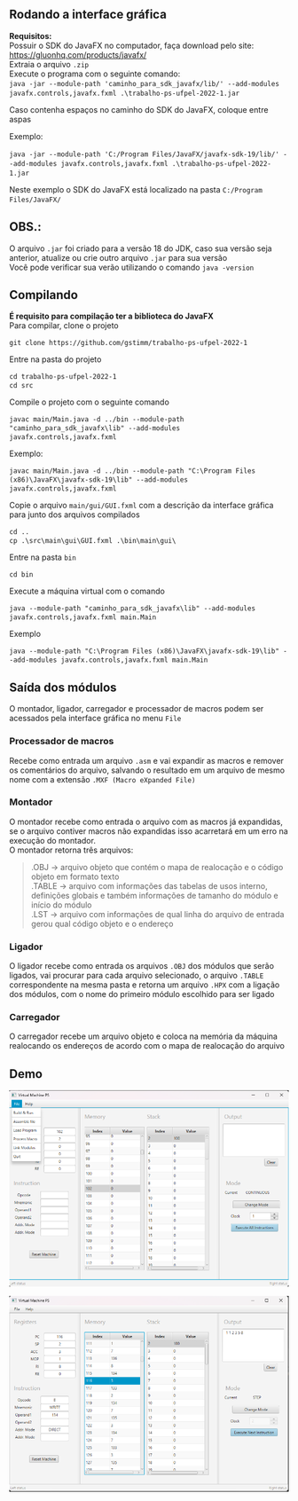 ## Rodando a interface gráfica
<b>Requisitos:</b> <br>
Possuir o SDK do JavaFX no computador, faça download pelo site: https://gluonhq.com/products/javafx/ <br>
Extraia o arquivo `.zip` <br>
Execute o programa com o seguinte comando:<br>
`java -jar --module-path 'caminho_para_sdk_javafx/lib/' --add-modules javafx.controls,javafx.fxml .\trabalho-ps-ufpel-2022-1.jar` <br>

Caso contenha espaços no caminho do SDK do JavaFX, coloque entre aspas

Exemplo:<br>

`java -jar --module-path 'C:/Program Files/JavaFX/javafx-sdk-19/lib/' --add-modules javafx.controls,javafx.fxml .\trabalho-ps-ufpel-2022-1.jar` <br>

Neste exemplo o SDK do JavaFX está localizado na pasta `C:/Program Files/JavaFX/` <br>

## OBS.: <br>
O arquivo `.jar` foi criado para a versão 18 do JDK, caso sua versão seja anterior, atualize ou crie outro arquivo `.jar` para sua versão <br>
Você pode verificar sua verão utilizando o comando `java -version` <br>

## Compilando
<b>É requisito para compilação ter a biblioteca do JavaFX</b> <br>
Para compilar, clone o projeto <br>
```
git clone https://github.com/gstimm/trabalho-ps-ufpel-2022-1
```
Entre na pasta do projeto <br>
```
cd trabalho-ps-ufpel-2022-1
cd src
```
Compile o projeto com o seguinte comando
```
javac main/Main.java -d ../bin --module-path "caminho_para_sdk_javafx\lib" --add-modules javafx.controls,javafx.fxml
```

Exemplo:
```
javac main/Main.java -d ../bin --module-path "C:\Program Files (x86)\JavaFX\javafx-sdk-19\lib" --add-modules javafx.controls,javafx.fxml
```

Copie o arquivo `main/gui/GUI.fxml` com a descrição da interface gráfica para junto dos arquivos compilados
```
cd ..
cp .\src\main\gui\GUI.fxml .\bin\main\gui\
```
Entre na pasta `bin`
```
cd bin
```

Execute a máquina virtual com o comando

```
java --module-path "caminho_para_sdk_javafx\lib" --add-modules javafx.controls,javafx.fxml main.Main
```

Exemplo
```
java --module-path "C:\Program Files (x86)\JavaFX\javafx-sdk-19\lib" --add-modules javafx.controls,javafx.fxml main.Main
```

## Saída dos módulos
O montador, ligador, carregador e processador de macros podem ser acessados pela interface gráfica no menu `File`<br>

### Processador de macros
Recebe como entrada um arquivo `.asm` e vai expandir as macros e remover os comentários do arquivo, salvando o resultado em um arquivo de mesmo nome com a extensão `.MXF (Macro eXpanded File)`

### Montador
O montador recebe como entrada o arquivo com as macros já expandidas, se o arquivo contiver macros não expandidas isso acarretará em um erro na execução do montador. <br>
O montador retorna três arquivos:
>.OBJ -> arquivo objeto que contém o mapa de realocação e o código objeto em formato texto <br>
>.TABLE -> arquivo com informações das tabelas de usos interno, definições globais e também informações de tamanho do módulo e início do módulo <br>
>.LST -> arquivo com informações de qual linha do arquivo de entrada gerou qual código objeto e o endereço <br>

### Ligador
O ligador recebe como entrada os arquivos `.OBJ` dos módulos que serão ligados, vai procurar para cada arquivo selecionado, o arquivo `.TABLE` correspondente na mesma pasta e retorna um arquivo `.HPX` com a ligação dos módulos, com o nome do primeiro módulo escolhido para ser ligado

### Carregador
O carregador recebe um arquivo objeto e coloca na memória da máquina realocando os endereços de acordo com o mapa de realocação do arquivo

## Demo
![Alt text](./assets/Virtual_Machine.png?raw=true "Virtual Machine")

![Alt text](./assets/Executing_code.png?raw=true "Virtual Machine Executing Fibbonaci")